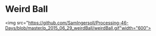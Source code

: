 # Weird Ball
<img src="https://github.com/SamIngersoll/Processing-46-Days/blob/master/p_2015_06_29_weirdBall/weirdBall.gif"width="600">
